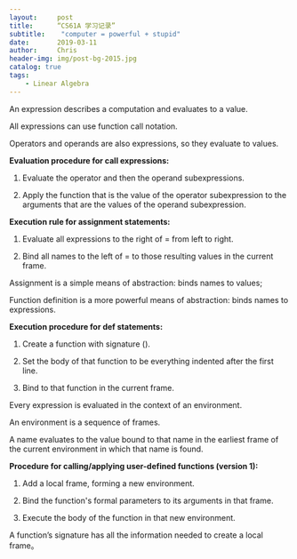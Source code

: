 ```yaml
---
layout:     post
title:      “CS61A 学习记录”
subtitle:    "computer = powerful + stupid"
date:       2019-03-11
author:     Chris
header-img: img/post-bg-2015.jpg
catalog: true
tags:
    - Linear Algebra
---
```


An expression describes a computation and evaluates to a value.

All expressions can use function call notation.

Operators and operands are also expressions, so they evaluate to values.

**Evaluation procedure for call expressions:**

1. Evaluate the operator and then the operand subexpressions.

2. Apply the function that is the value of the operator subexpression to
the arguments that are the values of the operand subexpression.

**Execution rule for assignment statements:**

1. Evaluate all expressions to the right of = from left to right.

2. Bind all names to the left of = to those resulting values in the current frame.

Assignment is a simple means of abstraction: binds names to values;

Function definition is a more powerful means of abstraction: binds names to expressions.

**Execution procedure for def statements:**

1. Create a function with signature <name>(<formal parameters>).

2. Set the body of that function to be everything indented after the first line.

3. Bind <name> to that function in the current frame.

Every expression is evaluated in the context of an environment.

An environment is a sequence of frames.

A name evaluates to the value bound to that name in the earliest frame of the current environment in which that name is found.

**Procedure for calling/applying user-defined functions (version 1):**

1. Add a local frame, forming a new environment.

2. Bind the function's formal parameters to its arguments in that frame.

3. Execute the body of the function in that new environment.

A function’s signature has all the information needed to create a local frame。
